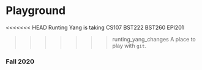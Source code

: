 # Playground
<<<<<<< HEAD
Runting Yang is taking CS107 BST222 BST260 EPI201

>>>>>>> runting_yang_changes
A place to play with `git`.

### Fall 2020
